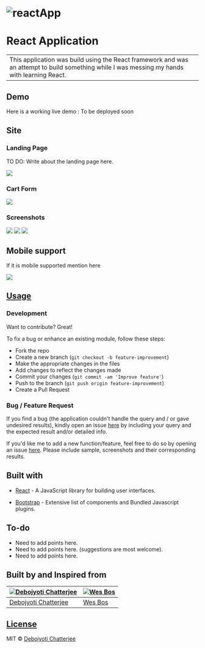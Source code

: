 # ![reactApp](https://pixabay.com/images/id-3080102/)
# React Application
<table>
<tr>
<td>
  This application was build using the React framework and was an attempt to build something while I was messing my hands with learning React.
</td>
</tr>
</table>


## Demo
Here is a working live demo :  To be deployed soon


## Site

### Landing Page
TO DO: Write about the landing page here.

![](landing_page_image_here)

### Cart Form
![](form_image_here)

### Screenshots
![](screenshot_images_here)
![](screenshot_images_here)
![](screenshot_images_here)


## Mobile support
If it is mobile supported mention here

![](mobile_screenshot_here)




## [Usage](https://github.com/debojyotichatterjee9/reactApp) 

### Development
Want to contribute? Great!

To fix a bug or enhance an existing module, follow these steps:

- Fork the repo
- Create a new branch (`git checkout -b feature-improvement`)
- Make the appropriate changes in the files
- Add changes to reflect the changes made
- Commit your changes (`git commit -am 'Improve feature'`)
- Push to the branch (`git push origin feature-improvement`)
- Create a Pull Request 

### Bug / Feature Request

If you find a bug (the application couldn't handle the query and / or gave undesired results), kindly open an issue [here](https://github.com/debojyotichatterjee9/reactApp/issues/new) by including your query and the expected result and/or detailed info.

If you'd like me to add a new function/feature, feel free to do so by opening an issue [here](https://github.com/debojyotichatterjee9/reactApp/issues/new). Please include sample, screenshots and their corresponding results.


## Built with 

- [React](https://reactjs.org/) - A JavaScript library for building user interfaces.
<!-- - [Google Chart API](https://developers.google.com/chart/interactive/docs/quick_start) - Free , Rich Gallery , Customizable and Cross-browser compatible. -->
- [Bootstrap](http://getbootstrap.com/) - Extensive list of components and  Bundled Javascript plugins.


## To-do
- Need to add points here.
- Need to add points here. (suggestions are most welcome).
- Need to add points here.

## Built by and Inspired from

[![Debojyoti Chatterjee](https://avatars3.githubusercontent.com/u/30823218?s=100)](https://github.com/debojyotichatterjee9)  | [![Wes Bos](https://avatars3.githubusercontent.com/u/176013?s=100&v=4)](https://github.com/wesbos)
---|---
[Debojyoti Chatterjee](https://github.com/debojyotichatterjee9) |[Wes Bos](https://github.com/wesbos)

## [License](https://github.com/debojyotichatterjee9/reactApp/blob/master/LICENSE)

MIT © [Debojyoti Chatterjee ](https://github.com/debojyotichatterjee9)

